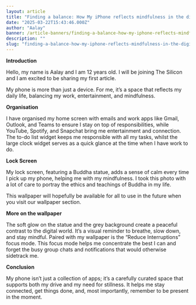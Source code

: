 ```yaml
---
layout: article
title: "Finding a balance: How My iPhone reflects mindfulness in the digital world."
date: "2025-03-22T15:43:46.000Z"
author: "Aalay"
banner: /article-banners/finding-a-balance-how-my-iphone-reflects-mindfulness-in-the-digital-world.png
description: ""
slug: "finding-a-balance-how-my-iphone-reflects-mindfulness-in-the-digital-world"
---
```


**Introduction** 

Hello, my name is Aalay and I am 12 years old. I will be joining The Silicon and I am excited to be sharing my first article.

My phone is more than just a device. For me, it’s a space that reflects my daily life, balancing my work, entertainment, and mindfulness.

**Organisation**

I have organised my home screen with emails and work apps like Gmail, Outlook, and Teams to ensure I stay on top of responsibilities, while YouTube, Spotify, and Snapchat bring me entertainment and connection. The to-do list widget keeps me responsible with all my tasks, whilst the large clock widget serves as a quick glance at the time when I have work to do.

**Lock Screen**

My lock screen, featuring a Buddha statue, adds a sense of calm every time I pick up my phone, helping me with my mindfulness. I took this photo with a lot of care to portray the ethics and teachings of Buddha in my life.

This wallpaper will hopefully be available for all to use in the future when you visit our wallpaper section.

**More on the wallpaper**

The soft glow on the statue and the grey background create a peaceful contrast to the digital world. It’s a visual reminder to breathe, slow down, and stay mindful. Paired with my wallpaper is the “Reduce Interruptions” focus mode. This focus mode helps me concentrate the best I can and forget the busy group chats and notifications that would otherwise sidetrack me.

**Conclusion** 

My phone isn’t just a collection of apps; it’s a carefully curated space that supports both my drive and my need for stillness. It helps me stay connected, get things done, and, most importantly, remember to be present in the moment.
